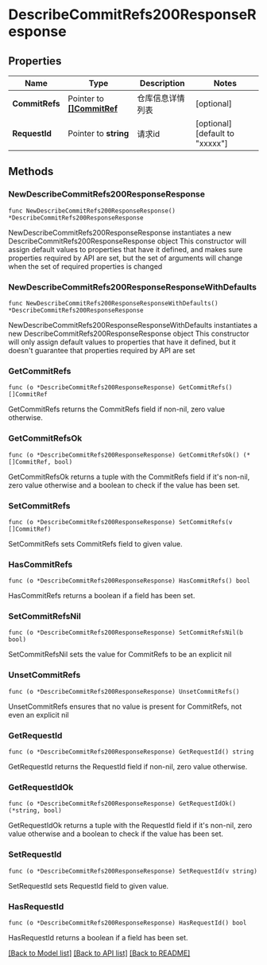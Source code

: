# DescribeCommitRefs200ResponseResponse

## Properties

Name | Type | Description | Notes
------------ | ------------- | ------------- | -------------
**CommitRefs** | Pointer to [**[]CommitRef**](CommitRef.md) | 仓库信息详情列表 | [optional] 
**RequestId** | Pointer to **string** | 请求id | [optional] [default to "xxxxx"]

## Methods

### NewDescribeCommitRefs200ResponseResponse

`func NewDescribeCommitRefs200ResponseResponse() *DescribeCommitRefs200ResponseResponse`

NewDescribeCommitRefs200ResponseResponse instantiates a new DescribeCommitRefs200ResponseResponse object
This constructor will assign default values to properties that have it defined,
and makes sure properties required by API are set, but the set of arguments
will change when the set of required properties is changed

### NewDescribeCommitRefs200ResponseResponseWithDefaults

`func NewDescribeCommitRefs200ResponseResponseWithDefaults() *DescribeCommitRefs200ResponseResponse`

NewDescribeCommitRefs200ResponseResponseWithDefaults instantiates a new DescribeCommitRefs200ResponseResponse object
This constructor will only assign default values to properties that have it defined,
but it doesn't guarantee that properties required by API are set

### GetCommitRefs

`func (o *DescribeCommitRefs200ResponseResponse) GetCommitRefs() []CommitRef`

GetCommitRefs returns the CommitRefs field if non-nil, zero value otherwise.

### GetCommitRefsOk

`func (o *DescribeCommitRefs200ResponseResponse) GetCommitRefsOk() (*[]CommitRef, bool)`

GetCommitRefsOk returns a tuple with the CommitRefs field if it's non-nil, zero value otherwise
and a boolean to check if the value has been set.

### SetCommitRefs

`func (o *DescribeCommitRefs200ResponseResponse) SetCommitRefs(v []CommitRef)`

SetCommitRefs sets CommitRefs field to given value.

### HasCommitRefs

`func (o *DescribeCommitRefs200ResponseResponse) HasCommitRefs() bool`

HasCommitRefs returns a boolean if a field has been set.

### SetCommitRefsNil

`func (o *DescribeCommitRefs200ResponseResponse) SetCommitRefsNil(b bool)`

 SetCommitRefsNil sets the value for CommitRefs to be an explicit nil

### UnsetCommitRefs
`func (o *DescribeCommitRefs200ResponseResponse) UnsetCommitRefs()`

UnsetCommitRefs ensures that no value is present for CommitRefs, not even an explicit nil
### GetRequestId

`func (o *DescribeCommitRefs200ResponseResponse) GetRequestId() string`

GetRequestId returns the RequestId field if non-nil, zero value otherwise.

### GetRequestIdOk

`func (o *DescribeCommitRefs200ResponseResponse) GetRequestIdOk() (*string, bool)`

GetRequestIdOk returns a tuple with the RequestId field if it's non-nil, zero value otherwise
and a boolean to check if the value has been set.

### SetRequestId

`func (o *DescribeCommitRefs200ResponseResponse) SetRequestId(v string)`

SetRequestId sets RequestId field to given value.

### HasRequestId

`func (o *DescribeCommitRefs200ResponseResponse) HasRequestId() bool`

HasRequestId returns a boolean if a field has been set.


[[Back to Model list]](../README.md#documentation-for-models) [[Back to API list]](../README.md#documentation-for-api-endpoints) [[Back to README]](../README.md)


